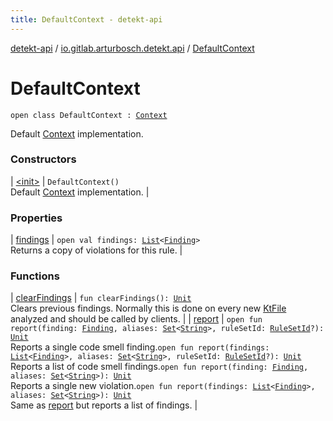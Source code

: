 ```yaml
---
title: DefaultContext - detekt-api
---
```


[detekt-api](../../index.html) / [io.gitlab.arturbosch.detekt.api](../index.html) / [DefaultContext](./index.html)

# DefaultContext

`open class DefaultContext : `[`Context`](../-context/index.html)

Default [Context](../-context/index.html) implementation.

### Constructors

| [&lt;init&gt;](-init-.html) | `DefaultContext()`<br>Default [Context](../-context/index.html) implementation. |

### Properties

| [findings](findings.html) | `open val findings: `[`List`](https://kotlinlang.org/api/latest/jvm/stdlib/kotlin.collections/-list/index.html)`<`[`Finding`](../-finding/index.html)`>`<br>Returns a copy of violations for this rule. |

### Functions

| [clearFindings](clear-findings.html) | `fun clearFindings(): `[`Unit`](https://kotlinlang.org/api/latest/jvm/stdlib/kotlin/-unit/index.html)<br>Clears previous findings. Normally this is done on every new [KtFile](#) analyzed and should be called by clients. |
| [report](report.html) | `open fun report(finding: `[`Finding`](../-finding/index.html)`, aliases: `[`Set`](https://kotlinlang.org/api/latest/jvm/stdlib/kotlin.collections/-set/index.html)`<`[`String`](https://kotlinlang.org/api/latest/jvm/stdlib/kotlin/-string/index.html)`>, ruleSetId: `[`RuleSetId`](../-rule-set-id.html)`?): `[`Unit`](https://kotlinlang.org/api/latest/jvm/stdlib/kotlin/-unit/index.html)<br>Reports a single code smell finding.`open fun report(findings: `[`List`](https://kotlinlang.org/api/latest/jvm/stdlib/kotlin.collections/-list/index.html)`<`[`Finding`](../-finding/index.html)`>, aliases: `[`Set`](https://kotlinlang.org/api/latest/jvm/stdlib/kotlin.collections/-set/index.html)`<`[`String`](https://kotlinlang.org/api/latest/jvm/stdlib/kotlin/-string/index.html)`>, ruleSetId: `[`RuleSetId`](../-rule-set-id.html)`?): `[`Unit`](https://kotlinlang.org/api/latest/jvm/stdlib/kotlin/-unit/index.html)<br>Reports a list of code smell findings.`open fun report(finding: `[`Finding`](../-finding/index.html)`, aliases: `[`Set`](https://kotlinlang.org/api/latest/jvm/stdlib/kotlin.collections/-set/index.html)`<`[`String`](https://kotlinlang.org/api/latest/jvm/stdlib/kotlin/-string/index.html)`>): `[`Unit`](https://kotlinlang.org/api/latest/jvm/stdlib/kotlin/-unit/index.html)<br>Reports a single new violation.`open fun report(findings: `[`List`](https://kotlinlang.org/api/latest/jvm/stdlib/kotlin.collections/-list/index.html)`<`[`Finding`](../-finding/index.html)`>, aliases: `[`Set`](https://kotlinlang.org/api/latest/jvm/stdlib/kotlin.collections/-set/index.html)`<`[`String`](https://kotlinlang.org/api/latest/jvm/stdlib/kotlin/-string/index.html)`>): `[`Unit`](https://kotlinlang.org/api/latest/jvm/stdlib/kotlin/-unit/index.html)<br>Same as [report](../-context/report.html) but reports a list of findings. |

